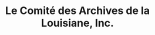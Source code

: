 ---
layout: repo
title: "Le Comité des Archives de la Louisiane, Inc."
id: 24798
permalink: repos/24798/
---